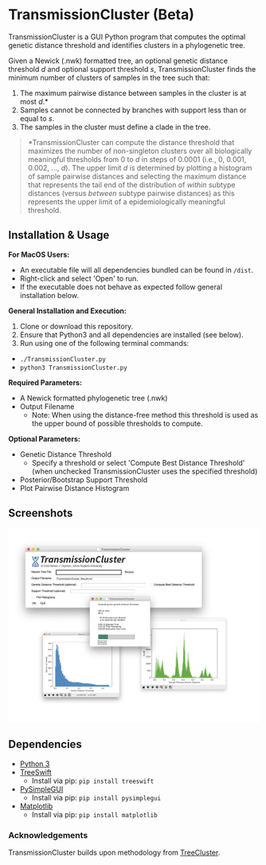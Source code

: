 # TransmissionCluster (Beta)
  TransmissionCluster is a GUI Python program that computes the optimal genetic distance threshold and identifies clusters in a phylogenetic tree.

  Given a Newick (.nwk) formatted tree, an optional genetic distance threshold *d* and optional support threshold *s*, TransmissionCluster finds the minimum number of clusters of samples in the tree such that:

  1. The maximum pairwise distance between samples in the cluster is at most *d*.\*
  2. Samples cannot be connected by branches with support less than or equal to *s*.
  3. The samples in the cluster must define a clade in the tree.


  >\*TransmissionCluster can compute the distance threshold that maximizes the number of non-singleton clusters over all biologically meaningful thresholds from 0 to *d* in steps of 0.0001 (i.e., 0, 0.001, 0.002, ..., *d*). The upper limit *d* is determined by plotting a histogram of sample pairwise distances and selecting the maximum distance that represents the tail end of the distribution of *within* subtype distances (versus *between* subtype pairwise distances) as this represents the upper limit of a epidemiologically meaningful threshold.

## Installation & Usage

  **For MacOS Users:**
  - An executable file will all dependencies bundled can be found in `/dist`.
  - Right-click and select 'Open' to run.
  - If the executable does not behave as expected follow general installation below.

  **General Installation and Execution:**
  1. Clone or download this repository.
  2. Ensure that Python3 and all dependencies are installed (see below).
  3. Run using one of the following terminal commands:
  - `./TransmissionCluster.py`
  - `python3 TransmissionCluster.py`

  **Required Parameters:**
  - A Newick formatted phylogenetic tree (.nwk)
  - Output Filename
    - Note: When using the distance-free method this threshold is used as the upper bound of possible thresholds to compute.

  **Optional Parameters:**
  - Genetic Distance Threshold
    - Specify a threshold or select 'Compute Best Distance Threshold' (when unchecked TransmissionCluster uses the specified threshold)
  - Posterior/Bootstrap Support Threshold
  - Plot Pairwise Distance Histogram


## Screenshots
![Screenshot](./resources/s1.png)

## Dependencies
  * [Python 3](https://www.python.org/downloads/)
  * [TreeSwift](https://github.com/niemasd/TreeSwift)
    - Install via pip: `pip install treeswift`
  * [PySimpleGUI](https://pypi.org/project/PySimpleGUI/)
    - Install via pip: `pip install pysimplegui`
  * [Matplotlib](https://matplotlib.org/3.1.1/index.html)
    - Install via pip: `pip install matplotlib`



### Acknowledgements
TransmissionCluster builds upon methodology from [TreeCluster](https://github.com/niemasd/TreeCluster).
